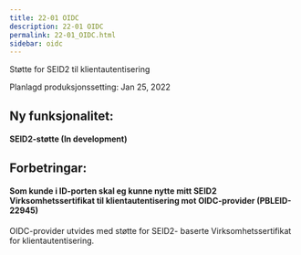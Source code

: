 ```yaml
---
title: 22-01 OIDC
description: 22-01 OIDC
permalink: 22-01_OIDC.html
sidebar: oidc
---
```



Støtte for SEID2 til klientautentisering



Planlagd produksjonssetting: Jan 25, 2022

## Ny funksjonalitet:


#### SEID2-støtte (In development)



## Forbetringar:

#### Som kunde i ID-porten skal eg kunne nytte mitt SEID2 Virksomhetssertifikat til klientautentisering mot OIDC-provider (PBLEID-22945)

OIDC-provider utvides med støtte for SEID2- baserte Virksomhetssertifikat for klientautentisering.
